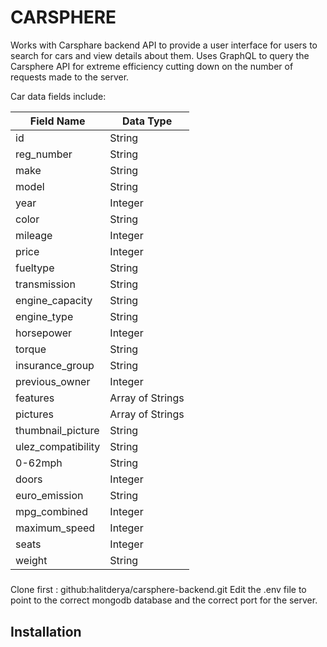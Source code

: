 # CARSPHERE

Works with Carsphare backend API to provide a user interface for users to search for cars and view details about them.
Uses GraphQL to query the Carsphere API for extreme efficiency cutting down on the number of requests made to the server.

Car data fields include:

| Field Name         | Data Type        |
| ------------------ | ---------------- |
| id                 | String           |
| reg_number         | String           |
| make               | String           |
| model              | String           |
| year               | Integer          |
| color              | String           |
| mileage            | Integer          |
| price              | Integer          |
| fueltype           | String           |
| transmission       | String           |
| engine_capacity    | String           |
| engine_type        | String           |
| horsepower         | Integer          |
| torque             | String           |
| insurance_group    | String           |
| previous_owner     | Integer          |
| features           | Array of Strings |
| pictures           | Array of Strings |
| thumbnail_picture  | String           |
| ulez_compatibility | String           |
| 0-62mph            | String           |
| doors              | Integer          |
| euro_emission      | String           |
| mpg_combined       | Integer          |
| maximum_speed      | Integer          |
| seats              | Integer          |
| weight             | String           |

#####

Clone first : github:halitderya/carsphere-backend.git
Edit the .env file to point to the correct mongodb database and the correct port for the server.

## Installation
